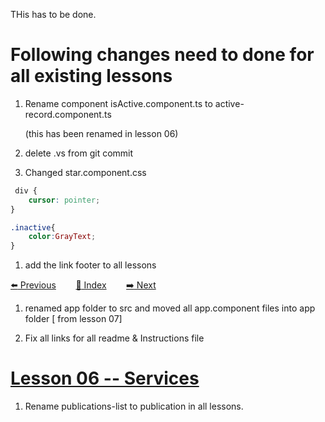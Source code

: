 THis has to be done. 
# Following changes need to done for all existing lessons

1. Rename component isActive.component.ts to active-record.component.ts

    (this has been renamed in lesson 06)

1. delete .vs from git commit
1. Changed star.component.css

``` css
 div {
    cursor: pointer;
}

.inactive{
    color:GrayText;
}
```

1. add the link footer to all lessons

[:arrow_left: Previous](https://github.com/costaivo/AdManagerUI-AngularJs2/tree/Dev/02_AdManager/05_Lesson/Start) &nbsp;&nbsp;&nbsp;&nbsp;&nbsp;&nbsp;
[:1234: Index](https://github.com/costaivo/AdManagerUI-AngularJs2/tree/Dev) &nbsp;&nbsp;&nbsp;&nbsp;&nbsp;&nbsp;
[:arrow_right: Next](https://github.com/costaivo/AdManagerUI-AngularJs2/tree/Dev/02_AdManager/07_Lesson/Start)

1. renamed app folder to src and moved all app.component files into app folder [ from lesson 07]

1. Fix all links for all readme & Instructions file
# [Lesson 06 -- Services](https://github.com/costaivo/AdManagerUI-AngularJs2/tree/Dev/02_AdManager/06_Lesson/Start)

1. Rename publications-list to publication in all lessons. 